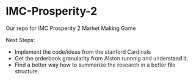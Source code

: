 # IMC-Prosperity-2

Our repo for IMC Prosperity 2 Market Making Game


Next Steps:

* Implement the code/ideas from the stanford Cardinals
* Get the orderbook granularity from Alston runnnig and understand it.
* Find a better way how to summarize the research in a better file structure.
